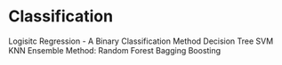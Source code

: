 # Classification
Logisitc Regression - A Binary Classification Method
Decision Tree
SVM
KNN
Ensemble Method:
  Random Forest
  Bagging
  Boosting

